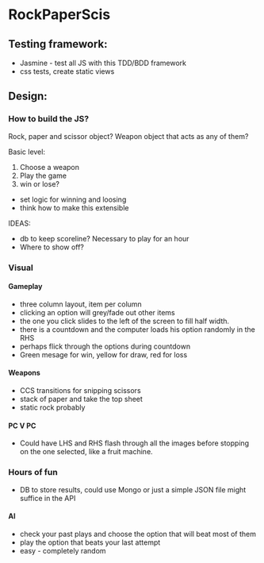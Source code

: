 # RockPaperScis

## Testing framework:

- Jasmine - test all JS with this TDD/BDD framework
- css tests, create static views

## Design: 

### How to build the JS?

Rock, paper and scissor object?
Weapon object that acts as any of them?

Basic level:

1) Choose a weapon
2) Play the game
3) win or lose?

- set logic for winning and loosing
- think how to make this extensible

IDEAS:
- db to keep scoreline? Necessary to play for an hour
- Where to show off?

### Visual

#### Gameplay
- three column layout, item per column
- clicking an option will grey/fade out other items
- the one you click slides to the left of the screen to fill half width.
- there is a countdown and the computer loads his option randomly in the RHS
- perhaps flick through the options during countdown
- Green mesage for win, yellow for draw, red for loss

#### Weapons
- CCS transitions for snipping scissors
- stack of paper and take the top sheet
- static rock probably

#### PC V PC

- Could have LHS and RHS flash through all the images before stopping on the one selected, like a fruit machine.

### Hours of fun

- DB to store results, could use Mongo or just a simple JSON file might suffice in the API

#### AI

- check your past plays and choose the option that will beat most of them
- play the option that beats your last attempt
- easy - completely random
